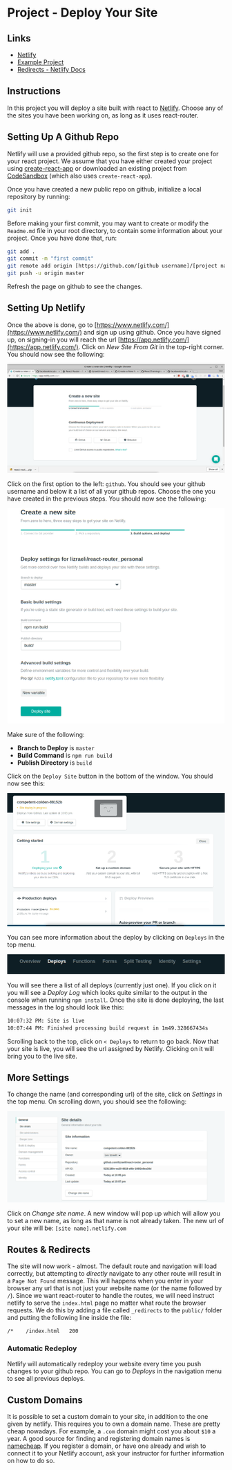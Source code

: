 # Project - Deploy Your Site

## Links

* [Netlify](https://www.netlify.com/)
* [Example Project](https://github.com/lizraeli/react-netlify-example)
* [Redirects - Netlify Docs](https://www.netlify.com/docs/redirects/)

## Instructions

In this project you will deploy a site built with react to [Netlify](https://www.netlify.com/). Choose any of the sites you have been working on, as long as it uses react-router.

## Setting Up A Github Repo

Netlify will use a provided github repo, so the first step is to create one for your react project. We assume that you have either created your project using [create-react-app](https://github.com/facebookincubator/create-react-app) or downloaded an existing project from [CodeSandbox](https://codesandbox.io/) (which also uses `create-react-app`).

Once you have created a new public repo on github, initialize a local repository by running:

```bash
git init
```

Before making your first commit, you may want to create or modify the `Readme.md` file in your root directory, to contain some information about your project. Once you have done that, run:

```bash
git add .
git commit -m "first commit"
git remote add origin [https://github.com/[github username]/[project name].git]
git push -u origin master
```

Refresh the page on github to see the changes.

## Setting Up Netlify

Once the above is done, go to [https://www.netlify.com/](https://www.netlify.com/) and sign up using github. Once you have signed up, on signing-in you will reach the url [https://app.netlify.com/](https://app.netlify.com/). Click on _New Site From Git_ in the top-right corner. You should now see the following:

![nelify 1](assets/netlify_1.png?raw=true)

Click on the first option to the left: `github`. You should see your github username and below it a list of all your github repos. Choose the one you have created in the previous steps. You should now see the following:

![nelify 2](assets/netlify_2.png?raw=true)

Make sure of the following:

* **Branch to Deploy** is `master`
* **Build Command** is `npm run build`
* **Publish Directory** is `build`

Click on the `Deploy Site` button in the bottom of the window. You should now see this:

![nelify 3](assets/netlify_3.png?raw=true)

You can see more information about the deploy by clicking on `Deploys` in the top menu.

![nelify menu](assets/netlify_menu.png?raw=true)

You will see there a list of all deploys (currently just one). If you click on it you will see a _Deploy Log_ which looks quite similar to the output in the console when running `npm install`. Once the site is done deploying, the last messages in the log should look like this:

```bash
10:07:32 PM: Site is live
10:07:44 PM: Finished processing build request in 1m49.328667434s
```

Scrolling back to the top, click on `< Deploys` to return to go back. Now that your site is live, you will see the url assigned by Netlify. Clicking on it will bring you to the live site.

## More Settings

To change the name (and corresponding url) of the site, click on _Settings_ in the top menu. On scrolling down, you should see the following:

![Netlify Site Name](assets/netlify_site_name.png?raw=true)

Click on _Change site name_. A new window will pop up which will allow you to set a new name, as long as that name is not already taken. The new url of your site will be: `[site name].netlify.com`

## Routes & Redirects

The site will now work - almost. The default route and navigation will load correctly, but attempting to _directly_ navigate to any other route will result in a `Page Not Found` message. This will happens when you enter in your browser any url that is not just your website name (or the name followed by `/`). Since we want react-router to handle the routes, we will need instruct netlify to serve the `index.html` page no matter what route the browser requests. We do this by adding a file called `_redirects` to the `public/` folder and putting the following line inside the file:

```text
/*    /index.html   200
```

### Automatic Redeploy

Netlify will automatically redeploy your website every time you push changes to your github repo. You can go to _Deploys_ in the navigation menu to see all previous deploys.

## Custom Domains

It is possible to set a custom domain to your site, in addition to the one given by netlify. This requires you to own a domain name. These are pretty cheap nowadays. For example, a `.com` domain might cost you about `$10` a year. A good source for finding and registering domain names is [namecheap](https://www.namecheap.com). If you register a domain, or have one already and wish to connect it to your Netlify account, ask your instructor for further information on how to do so.

